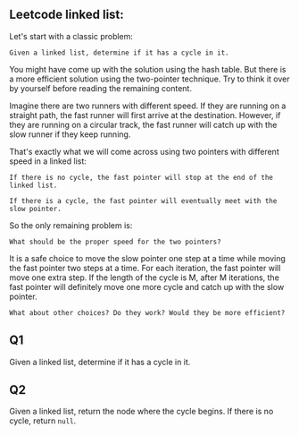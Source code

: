 ## Leetcode linked list:
Let's start with a classic problem:

```Given a linked list, determine if it has a cycle in it.```

You might have come up with the solution using the hash table. But there is a more efficient solution using the two-pointer technique. Try to think it over by yourself before reading the remaining content.

Imagine there are two runners with different speed. If they are running on a straight path, the fast runner will first arrive at the destination. However, if they are running on a circular track, the fast runner will catch up with the slow runner if they keep running.

That's exactly what we will come across using two pointers with different speed in a linked list:

```If there is no cycle, the fast pointer will stop at the end of the linked list.```

```If there is a cycle, the fast pointer will eventually meet with the slow pointer.```

So the only remaining problem is:

```What should be the proper speed for the two pointers?```

It is a safe choice to move the slow pointer one step at a time while moving the fast pointer two steps at a time. For each iteration, the fast pointer will move one extra step. If the length of the cycle is M, after M iterations, the fast pointer will definitely move one more cycle and catch up with the slow pointer.

```What about other choices? Do they work? Would they be more efficient?```

## Q1
Given a linked list, determine if it has a cycle in it.

## Q2

Given a linked list, return the node where the cycle begins. If there is no cycle, return `null`.
